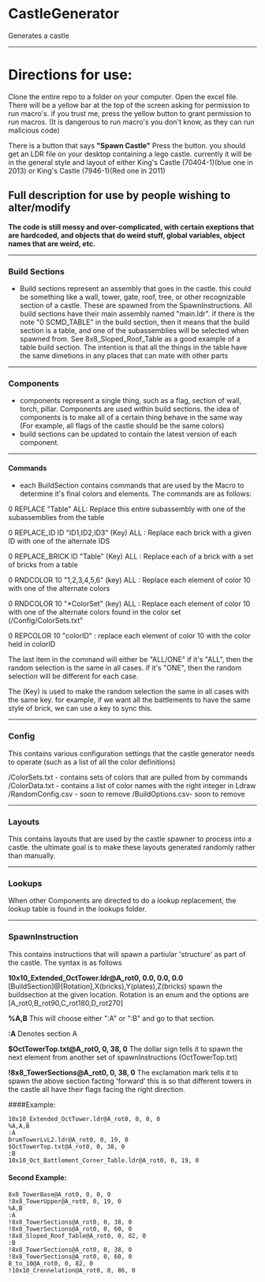 # CastleGenerator
Generates a castle

-------------------------------------------
# Directions for use:
Clone the entire repo to a folder on your computer.
Open the excel file. There will be a yellow bar at the top of the screen asking for permission to run macro's. if you trust me, press the yellow button to grant permission to run macros. (It is dangerous to run macro's you don't know, as they can run malicious code)

There is a button that says **"Spawn Castle"** Press the button. you should get an LDR file on your desktop containing a lego castle. currently it will be in the general style and layout of either King's Castle (70404-1)(blue one in 2013) or King's Castle (7946-1)(Red one in 2011)


## Full description for use by people wishing to alter/modify


**The code is still messy and over-complicated, with certain exeptions that are hardcoded, and objects that do weird stuff, global variables, object names that are weird, etc.**

----------------------------------------
### Build Sections
- Build sections represent an assembly that goes in the castle. this could be something like a wall, tower, gate, roof, tree, or other recognizable section of a castle. These are spawned from the SpawnInstructions. All build sections have their main assembly named "main.ldr". if there is the note "0 SCMD_TABLE" in the build section, then it means that the build section is a table, and one of the subassemblies will be selected when spawned from. See 8x8_Sloped_Roof_Table as a good example of a table build section. The intention is that all the things in the table have the same dimetions in any places that can mate with other parts


----------------------------------------
### Components
- components represent a single thing, such as a flag, section of wall, torch, pillar. Components are used within build sections. the idea of components is to make all of a certain thing behave in the same way (For example, all flags of the castle should be the same colors)
- build sections can be updated to contain the latest version of each component. 


-----------------------------------------
#### Commands
- each BuildSection contains commands that are used by the Macro to determine it's final colors and elements. The commands are as follows:

0 REPLACE "Table" ALL: Replace this entire subassembly with one of the subassemblies from the table

0 REPLACE_ID ID "ID1,ID2,ID3" (Key) ALL : Replace each brick  with a given ID with one of the alternate IDS

0 REPLACE_BRICK ID "Table" (Key) ALL : Replace each of a brick with a set of bricks from a table

0 RNDCOLOR 10 "1,2,3,4,5,6" (key) ALL : Replace each element of color 10 with one of the alternate colors

0 RNDCOLOR 10 "*ColorSet" (key) ALL : Replace each element of color 10 with one of the alternate colors found in the color set (/Config/ColorSets.txt"

0 REPCOLOR 10 "colorID" : replace each element of color 10 with the color held in colorID

The last item in the command will either be "ALL/ONE" if it's "ALL", then the random selection is the same in all cases. if it's "ONE", then the random selection will be different for each case. 

The (Key) is used to make the random selection the same in all cases with the same key. for example, if we want all the battlements to have the same style of brick, we can use a key to sync this.


-----------------------------------------
### Config
This contains various configuration settings that the castle generator needs to operate (such as a list of all the color definitions)

/ColorSets.txt - contains sets of colors that are pulled from by commands
/ColorData.txt - contains a list of color names with the right integer in Ldraw
/RandomConfig.csv - soon to remove
/BuildOptions.csv- soon to remove

-----------------------------------------
### Layouts
This contains layouts that are used by the castle spawner to process into a castle. the ultimate goal is to make these layouts generated randomly rather than manually.


-----------------------------------------
### Lookups
When other Components are directed to do a lookup replacement, the lookup table is found in the lookups folder.

-----------------------------------------
### SpawnInstruction
This contains instructions that will spawn a partiular 'structure' as part of the castle. The syntax is as follows

**10x10_Extended_OctTower.ldr@A_rot0, 0.0, 0.0, 0.0**
[BuildSection]@[Rotation],X(bricks),Y(plates),Z(bricks)
spawn the buildsection at the given location. Rotation is an enum and the options are [A_rot0,B_rot90,C_rot180,D_rot270]

**%A,B**
This will choose either ":A" or ":B" and go to that section.

**:A**
Denotes section A

**$OctTowerTop.txt@A_rot0, 0, 38, 0**
The dollar sign tells it to spawn the next element from another set of spawnInstructions (OctTowerTop.txt)

**!8x8_TowerSections@A_rot0, 0, 38, 0**
The exclamation mark tells it to spawn the above section facting 'forward' this is so that different towers in the castle all have their flags facing the right direction.


####Example:	
~~~~
10x10_Extended_OctTower.ldr@A_rot0, 0, 0, 0
%A,A,B
:A
DrumTowerLvL2.ldr@A_rot0, 0, 19, 0
$OctTowerTop.txt@A_rot0, 0, 38, 0
:B
10x10_Oct_Battlement_Corner_Table.ldr@A_rot0, 0, 19, 0
~~~~~~~~ 

#### Second Example:
~~~~~~~~ 
8x8_TowerBase@A_rot0, 0, 0, 0
!8x8_TowerUpper@A_rot0, 0, 19, 0
%A,B
:A
!8x8_TowerSections@A_rot0, 0, 38, 0
!8x8_TowerSections@A_rot0, 0, 60, 0
!8x8_Sloped_Roof_Table@A_rot0, 0, 82, 0
:B
!8x8_TowerSections@A_rot0, 0, 38, 0
!8x8_TowerSections@A_rot0, 0, 60, 0
8_to_10@A_rot0, 0, 82, 0
!10x10_Crennelation@A_rot0, 0, 86, 0
~~~~~~~~ 











